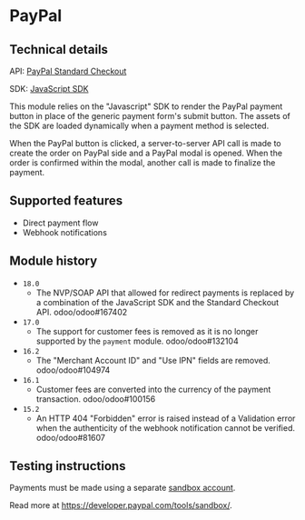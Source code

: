 # PayPal

## Technical details

API: [PayPal Standard Checkout](https://developer.paypal.com/studio/checkout/standard)

SDK: [JavaScript SDK](https://developer.paypal.com/sdk/js/reference/)

This module relies on the "Javascript" SDK to render the PayPal payment button in place of the
generic payment form's submit button. The assets of the SDK are loaded dynamically when a payment
method is selected.

When the PayPal button is clicked, a server-to-server API call is made to create the order on PayPal
side and a PayPal modal is opened. When the order is confirmed within the modal, another call is
made to finalize the payment.

## Supported features

- Direct payment flow
- Webhook notifications

## Module history

- `18.0`
  - The NVP/SOAP API that allowed for redirect payments is replaced by a combination of the
    JavaScript SDK and the Standard Checkout API. odoo/odoo#167402
- `17.0`
  - The support for customer fees is removed as it is no longer supported by the `payment` module.
    odoo/odoo#132104
- `16.2`
  - The "Merchant Account ID" and "Use IPN" fields are removed. odoo/odoo#104974
- `16.1`
  - Customer fees are converted into the currency of the payment transaction. odoo/odoo#100156
- `15.2`
  - An HTTP 404 "Forbidden" error is raised instead of a Validation error when the authenticity of
    the webhook notification cannot be verified. odoo/odoo#81607

## Testing instructions

Payments must be made using a separate [sandbox account](https://www.sandbox.paypal.com/myaccount/).

Read more at https://developer.paypal.com/tools/sandbox/.
